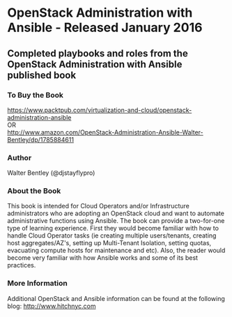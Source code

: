 # OpenStack Administration with Ansible - Released January 2016
## Completed playbooks and roles from the OpenStack Administration with Ansible published book
### To Buy the Book
https://www.packtpub.com/virtualization-and-cloud/openstack-administration-ansible  
OR  
http://www.amazon.com/OpenStack-Administration-Ansible-Walter-Bentley/dp/1785884611  
### Author
Walter Bentley (@djstayflypro)
### About the Book
This book is intended for Cloud Operators and/or Infrastructure administrators who are adopting an OpenStack cloud and want to automate administrative functions using Ansible. The book can provide a two-for-one type of learning experience. First they would become familiar with how to handle Cloud Operator tasks (ie creating multiple users/tenants, creating host aggregates/AZ's, setting up Multi-Tenant Isolation, setting quotas, evacuating compute hosts for maintenance and etc). Also, the reader would become very familiar with how Ansible works and some of its best practices.
### More Information
Additional OpenStack and Ansible information can be found at the following blog: http://www.hitchnyc.com
